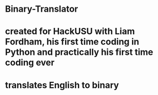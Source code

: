 # Binary-Translator

# created for HackUSU with Liam Fordham, his first time coding in Python and practically his first time coding ever
# translates English to binary 
